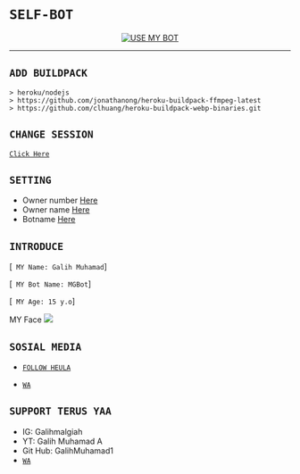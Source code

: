 # ```SELF-BOT```
<p align="center">
<a href="https://github.com/zeeoneofc/followers"><img title="USE MY BOT" src="https://img.shields.io/github/followers/zeeoneofc?color=red&style=flat-square"></a>
</p>
<p align='center'>
    </p>

-------

## `ADD BUILDPACK`

```
> heroku/nodejs
> https://github.com/jonathanong/heroku-buildpack-ffmpeg-latest
> https://github.com/clhuang/heroku-buildpack-webp-binaries.git
```

## `CHANGE SESSION`

[`Click Here`](https://github.com/zeeoneofc/Alphab0t11/blob/master/session.json#L1)

## `SETTING`

- Owner number [Here](https://github.com/zeeoneofc/Alphab0t11/blob/master/settings.json#L1)
- Owner name [Here](https://github.com/zeeoneofc/Alphab0t11/blob/master/settings.json#L1)
- Botname [Here](https://github.com/zeeoneofc/Alphab0t11/blob/master/settings.json#L1)



## `INTRODUCE`

[` MY Name: Galih Muhamad`]

[` MY Bot Name: MGBot`]

[` MY Age: 15 y.o`]

 MY Face
<img src= "https://a.top4top.io/p_2158wzxsa0.jpg" />



## ```SOSIAL MEDIA```

- [`FOLLOW HEULA`](https://www.instagram.com/galihmalgiah/)

- [`WA`](https://wa.me/6281222180225text=KamuGanteng)

## `SUPPORT TERUS YAA`

- IG: Galihmalgiah
- YT: Galih Muhamad A
- Git Hub: GalihMuhamad1
- [`WA`](https://wa.me/6281222180225text=KamuGanteng)
